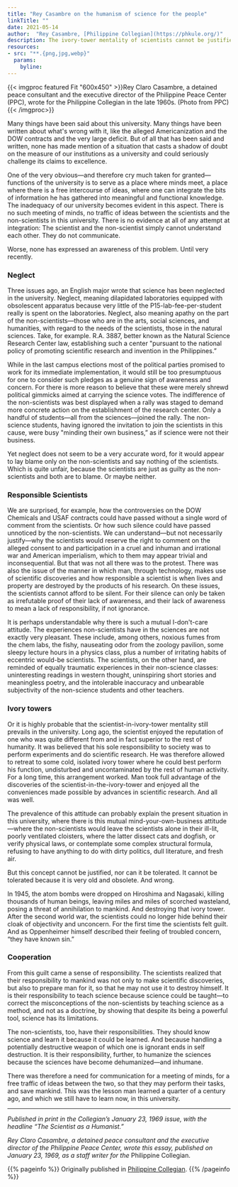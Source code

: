 ```yaml
---
title: "Rey Casambre on the humanism of science for the people"
linkTitle: ""
date: 2021-05-14
author:  "Rey Casambre, [Philippine Collegian](https://phkule.org/)"
description: The ivory-tower mentality of scientists cannot be justified or tolerated. Rather, it is their duty to humanize the sciences, which have historically been dehumanized—and inhumane.
resources:
- src: "**.{png,jpg,webp}"
  params:
    byline: 
---
```

{{< imgproc featured Fit "600x450" >}}Rey Claro Casambre, a detained peace consultant and the executive director of the Philippine Peace Center (PPC), wrote for the Philippine Collegian in the late 1960s. (Photo from PPC){{< /imgproc>}}

<span class="drop">M</span>any things have been said about this university. Many things have been written about what's wrong with it, like the alleged Americanization and the DOW contracts and the very large deficit. But of all that has been said and written, none has made mention of a situation that casts a shadow of doubt on the measure of our institutions as a university and could seriously challenge its claims to excellence.

One of the very obvious—and therefore cry much taken for granted—functions of the university is to serve as a place where minds meet, a place where there is a free intercourse of ideas, where one can integrate the bits of information he has gathered into meaningful and functional knowledge. The inadequacy of our university becomes evident in this aspect. There is no such meeting of minds, no traffic of ideas between the scientists and the non-scientists in this university. There is no evidence at all of any attempt at integration: The scientist and the non-scientist simply cannot understand each other. They do not communicate.

Worse, none has expressed an awareness of this problem. Until very recently.

 
### Neglect

Three issues ago, an English major wrote that science has been neglected in the university. Neglect, meaning dilapidated laboratories equipped with obsolescent apparatus because very little of the P15-lab-fee-per-student really is spent on the laboratories. Neglect, also meaning apathy on the part of the non-scientists—those who are in the arts, social sciences, and humanities, with regard to the needs of the scientists, those in the natural sciences. Take, for example. R.A. 3887, better known as the Natural Science Research Center law, establishing such a center "pursuant to the national policy of promoting scientific research and invention in the Philippines.” 

While in the last campus elections most of the political parties promised to work for its immediate implementation, it would still be too presumptuous for one to consider such pledges as a genuine sign of awareness and concern. For there is more reason to believe that these were merely shrewd political gimmicks aimed at carrying the science votes. The indifference of the non-scientists was best displayed when a rally was staged to demand more concrete action on the establishment of the research center. Only a handful of students—all from the sciences—joined the rally. The non-science students, having ignored the invitation to join the scientists in this cause, were busy "minding their own business,” as if science were not their business.

Yet neglect does not seem to be a very accurate word, for it would appear to lay blame only on the non-scientists and say nothing of the scientists. Which is quite unfair, because the scientists are just as guilty as the non-scientists and both are to blame. Or maybe neither.

 
### Responsible Scientists

We are surprised, for example, how the controversies on the DOW Chemicals and USAF contracts could have passed without a single word of comment from the scientists. Or how such silence could have passed unnoticed by the non-scientists. We can understand—but not necessarily justify—why the scientists would reserve the right to comment on the alleged consent to and participation in a cruel and inhuman and irrational war and American imperialism, which to them may appear trivial and inconsequential. But that was not all there was to the protest. There was also the issue of the manner in which man, through technology, makes use of scientific discoveries and how responsible a scientist is when lives and property are destroyed by the products of his research. On these issues, the scientists cannot afford to be silent. For their silence can only be taken as irrefutable proof of their lack of awareness, and their lack of awareness to mean a lack of responsibility, if not ignorance.

It is perhaps understandable why there is such a mutual I-don't-care attitude. The experiences non-scientists have in the sciences are not exactly very pleasant. These include, among others, noxious fumes from the chem labs, the fishy, nauseating odor from the zoology pavilion, some sleepy lecture hours in a physics class, plus a number of irritating habits of eccentric would-be scientists. The scientists, on the other hand, are reminded of equally traumatic experiences in their non-science classes: uninteresting readings in western thought, uninspiring short stories and meaningless poetry, and the intolerable inaccuracy and unbearable subjectivity of the non-science students and other teachers.

 
### Ivory towers

Or it is highly probable that the scientist-in-ivory-tower mentality still prevails in the university. Long ago, the scientist enjoyed the reputation of one who was quite different from and in fact superior to the rest of humanity. It was believed that his sole responsibility to society was to perform experiments and do scientific research. He was therefore allowed to retreat to some cold, isolated ivory tower where he could best perform his function, undisturbed and uncontaminated by the rest of human activity. For a long time, this arrangement worked. Man took full advantage of the discoveries of the scientist-in-the-ivory-tower and enjoyed all the conveniences made possible by advances in scientific research. And all was well.

The prevalence of this attitude can probably explain the present situation in this university, where there is this mutual mind-your-own-business attitude—where the non-scientists would leave the scientists alone in their ill-lit, poorly ventilated cloisters, where the latter dissect cats and dogfish, or verify physical laws, or contemplate some complex structural formula, refusing to have anything to do with dirty politics, dull literature, and fresh air.

But this concept cannot be justified, nor can it be tolerated. It cannot be tolerated because it is very old and obsolete. And wrong.

In 1945, the atom bombs were dropped on Hiroshima and Nagasaki, killing thousands of human beings, leaving miles and miles of scorched wasteland, posing a threat of annihilation to mankind. And destroying that ivory tower. After the second world war, the scientists could no longer hide behind their cloak of objectivity and unconcern. For the first time the scientists felt guilt. And as Oppenheimer himself described their feeling of troubled concern, “they have known sin.”

 
### Cooperation

From this guilt came a sense of responsibility. The scientists realized that their responsibility to mankind was not only to make scientific discoveries, but also to prepare man for it, so that he may not use it to destroy himself. It is their responsibility to teach science because science could be taught—to correct the misconceptions of the non-scientists by teaching science as a method, and not as a doctrine, by showing that despite its being a powerful tool, science has its limitations.

The non-scientists, too, have their responsibilities. They should know science and learn it because it could be learned. And because handling a potentially destructive weapon of which one is ignorant ends in self destruction. It is their responsibility, further, to humanize the sciences because the sciences have become dehumanized—and inhumane.

There was therefore a need for communication for a meeting of minds, for a free traffic of ideas between the two, so that they may perform their tasks, and save mankind. This was the lesson man learned a quarter of a century ago, and which we still have to learn now, in this university. 

---

*Published in print in the Collegian’s January 23, 1969 issue, with the headline “The Scientist as a Humanist.”*

*Rey Claro Casambre, a detained peace consultant and the executive director of the Philippine Peace Center, wrote this essay, published on January 23, 1969, as a staff writer for the* Philippine Collegian.

{{% pageinfo %}}
Originally published in [Philippine Collegian](https://phkule.org/article/161/rey-casambre-on-the-humanism-of-science-for-the-people/).
{{% /pageinfo %}}